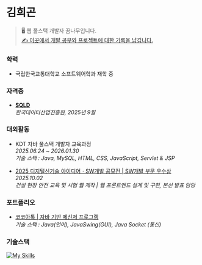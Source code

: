# 김희곤

> 🖥️ 웹 풀스택 개발자 꿈나무입니다. <br>
> [✍️ 이곳에서 개발 공부와 프로젝트에 대한 기록을 남깁니다.](https://velog.io/@heegonkim_/) <br>

### 학력
- 국립한국교통대학교 소프트웨어학과 재학 중 <br>

### 자격증
- **[SQLD](./SQLD.jpg)**  <br>
  *한국데이터산업진흥원, 2025년 9월* <br>

### 대외활동
- KDT 자바 풀스택 개발자 교육과정 <br>
 *2025.06.24 ~ 2026.01.30*  <br>
 *기술 스택 : Java, MySQL, HTML, CSS, JavaScript, Servlet & JSP* <br>

- [2025 디지털신기술 아이디어ㆍSW개발 공모전 | SW개발 부문 우수상](./docs/2025awards.md) <br>
  *2025.10.02* <br>
  *건설 현장 안전 교육 및 시험 웹 제작 | 웹 프론트엔드 설계 및 구현, 본선 발표 담당*

### 포트폴리오
- [코코아톡 | 자바 기반 메신저 프로그램](https://velog.io/@heegonkim_/%ED%94%84%EB%A1%9C%EC%A0%9D%ED%8A%B8-%EC%BD%94%EC%BD%94%EC%95%84%ED%86%A1) <br>
*기술 스택 : Java(언어), JavaSwing(GUI), Java Socket (통신)*

### 기술스택
[![My Skills](https://skillicons.dev/icons?i=java,mysql,html,css,js)](https://skillicons.dev)
